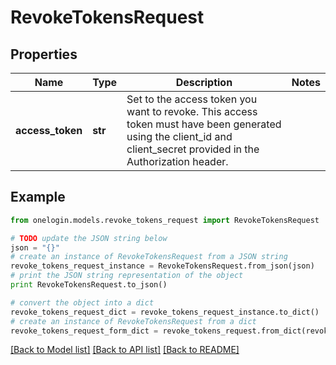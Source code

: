 # RevokeTokensRequest


## Properties
Name | Type | Description | Notes
------------ | ------------- | ------------- | -------------
**access_token** | **str** | Set to the access token you want to revoke. This access token must have been generated using the client_id and client_secret provided in the Authorization header. | 

## Example

```python
from onelogin.models.revoke_tokens_request import RevokeTokensRequest

# TODO update the JSON string below
json = "{}"
# create an instance of RevokeTokensRequest from a JSON string
revoke_tokens_request_instance = RevokeTokensRequest.from_json(json)
# print the JSON string representation of the object
print RevokeTokensRequest.to_json()

# convert the object into a dict
revoke_tokens_request_dict = revoke_tokens_request_instance.to_dict()
# create an instance of RevokeTokensRequest from a dict
revoke_tokens_request_form_dict = revoke_tokens_request.from_dict(revoke_tokens_request_dict)
```
[[Back to Model list]](../README.md#documentation-for-models) [[Back to API list]](../README.md#documentation-for-api-endpoints) [[Back to README]](../README.md)


